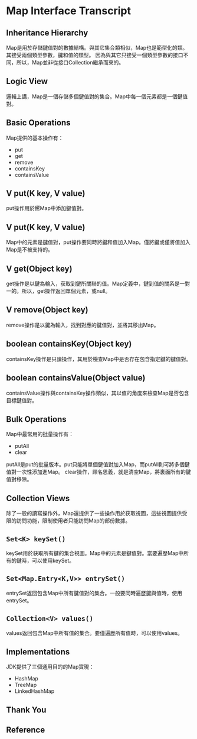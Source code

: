 # Map Interface Transcript

## Inheritance Hierarchy

Map是用於存儲鍵值對的數據結構。與其它集合類相似，Map也是範型化的類。其接受兩個類型參數，鍵和值的類型。
因為與其它只接受一個類型參數的接口不同，所以，Map並非從接口Collection繼承而來的。

## Logic View

邏輯上講，Map是一個存儲多個鍵值對的集合。Map中每一個元素都是一個鍵值對。

## Basic Operations

Map提供的基本操作有：

* put
* get
* remove
* containsKey
* containsValue

## V put(K key, V value)

put操作用於嚮Map中添加鍵值對。

## V put(K key, V value)

Map中的元素是鍵值對，put操作要同時將鍵和值加入Map。僅將鍵或僅將值加入Map是不被支持的。

## V get(Object key)

get操作是以鍵為輪入，获取到鍵所關聯的值。Map定義中，鍵到值的關系是一對一的。所以，get操作返回單個元素，或null。

## V remove(Object key)

remove操作是以鍵為輸入，找到對應的鍵值對，並將其移出Map。

## boolean containsKey(Object key)

containsKey操作是只讀操作，其用於檢查Map中是否存在包含指定鍵的鍵值對。

## boolean containsValue(Object value)

containsValue操作與containsKey操作類似，其以值的⻆度來檢查Map是否包含目標鍵值對。

## Bulk Operations

Map中最常用的批量操作有：

* putAll
* clear

putAll是put的批量版本。put只能將單個鍵值對加入Map，而putAll則可將多個鍵值對一次性添加進Map。
clear操作，頋名思義，就是清空Map，將裏面所有的鍵值對移除。

## Collection Views

除了一般的讀寫操作外，Map還提供了一些操作用於获取視圖，這些視圖提供受限的訪問功能，限制使用者只能訪問Map的部份數據。

## `Set<K> keySet()`

keySet用於获取所有鍵的集合視圖。Map中的元素是鍵值對。當要遍歷Map中所有的鍵時，可以使用keySet。

## `Set<Map.Entry<K,V>> entrySet()`

entrySet返回包含Map中所有鍵值對的集合。一般要同時遍歷鍵與值時，使用entrySet。

## `Collection<V> values()`

values返回包含Map中所有值的集合。要僅遍歷所有值時，可以使用values。

## Implementations

JDK提供了三個通用目的的Map實現：

* HashMap
* TreeMap
* LinkedHashMap

## Thank You

## Reference